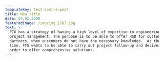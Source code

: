 ```yaml
---
templateKey: test-centre-post
title: New title
date: 04.02.2020
featuredimage: /img/img_1767.jpg
text: >-
  FTG has a strategy of having a high level of expertise in engineering and
  project management. The purpose is to be able to offer R&D for customers and
  partners, when customers do not have the necessary knowledge.  At the same
  time, FTG wants to be able to carry out project follow-up and deliveries, in
  order to offer comprehensive solutions.
---
```

